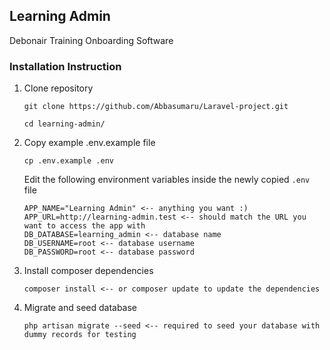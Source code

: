 ## Learning Admin
Debonair Training Onboarding Software

### Installation Instruction
<ol>
<li>
Clone repository

```
git clone https://github.com/Abbasumaru/Laravel-project.git

cd learning-admin/
```
</li>
<li>
Copy example .env.example file

`cp .env.example .env`

Edit the following environment variables inside the newly copied `.env` file

```
APP_NAME="Learning Admin" <-- anything you want :)
APP_URL=http://learning-admin.test <-- should match the URL you want to access the app with
DB_DATABASE=learning_admin <-- database name
DB_USERNAME=root <-- database username
DB_PASSWORD=root <-- database password
```
</li>
<li>
Install composer dependencies

```
composer install <-- or composer update to update the dependencies
```
</li>
<li>
Migrate and seed database

```
php artisan migrate --seed <-- required to seed your database with dummy records for testing
```
</li>
</ol>
